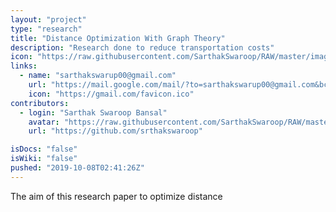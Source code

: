 ```yaml
---
layout: "project"
type: "research"
title: "Distance Optimization With Graph Theory"
description: "Research done to reduce transportation costs"
icon: "https://raw.githubusercontent.com/SarthakSwaroop/RAW/master/image%20(3).png"
links: 
  - name: "sarthakswarup00@gmail.com"
    url: "https://mail.google.com/mail/?to=sarthakswarup00@gmail.com&bcc=admin@example.com&subject=Hey#compose"
    icon: "https://gmail.com/favicon.ico"
contributors: 
  - login: "Sarthak Swaroop Bansal"
    avatar: "https://raw.githubusercontent.com/SarthakSwaroop/RAW/master/mee.jpg"
    url: "https://github.com/srthakswaroop"

isDocs: "false"
isWiki: "false"
pushed: "2019-10-08T02:41:26Z"
---
```


The aim of this research paper to optimize distance 
